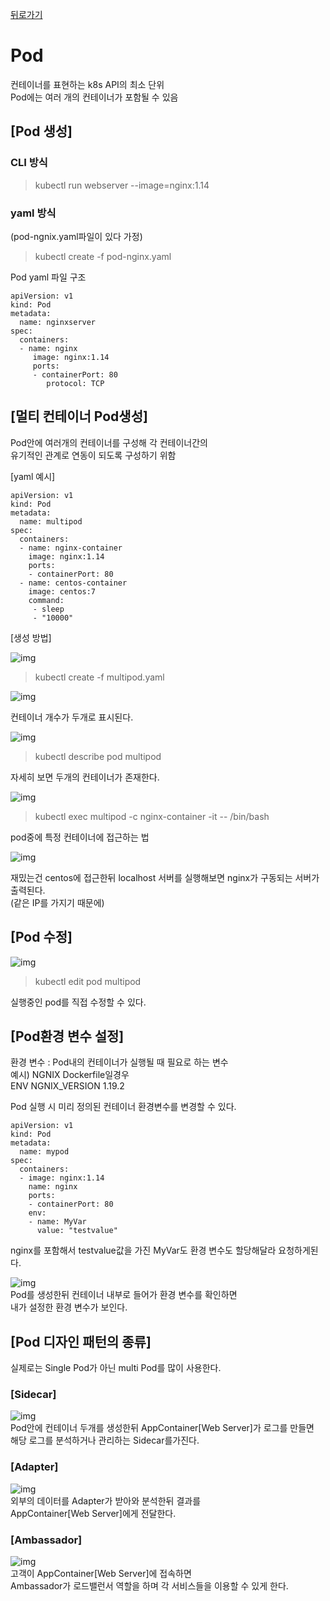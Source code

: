 [뒤로가기](../../README.md)<br>

# Pod

컨테이너를 표현하는 k8s API의 최소 단위<br>
Pod에는 여러 개의 컨테이너가 포함될 수 있음

## [Pod 생성]

### CLI 방식

> kubectl run webserver --image=nginx:1.14

### yaml 방식

(pod-ngnix.yaml파일이 있다 가정)<br>

> kubectl create -f pod-nginx.yaml

Pod yaml 파일 구조

```
apiVersion: v1
kind: Pod
metadata:
  name: nginxserver
spec:
  containers:
  - name: nginx
     image: nginx:1.14
     ports:
     - containerPort: 80
        protocol: TCP
```

## [멀티 컨테이너 Pod생성]

Pod안에 여러개의 컨테이너를 구성해
각 컨테이너간의 <br>유기적인 관계로 연동이 되도록 구성하기 위함<br>

[yaml 예시]

```
apiVersion: v1
kind: Pod
metadata:
  name: multipod
spec:
  containers:
  - name: nginx-container
    image: nginx:1.14
    ports:
    - containerPort: 80
  - name: centos-container
    image: centos:7
    command:
     - sleep
     - "10000"
```

[생성 방법]

![img](../Img/k8s_pod1.png)<br>

> kubectl create -f multipod.yaml

![img](../Img/k8s_pod2.png)<br>

컨테이너 개수가 두개로 표시된다.<br>

![img](../Img/k8s_pod3.png)<br>

> kubectl describe pod multipod

자세히 보면 두개의 컨테이너가 존재한다.

![img](../Img/k8s_pod4.png)<br>

> kubectl exec multipod -c nginx-container -it -- /bin/bash

pod중에 특정 컨테이너에 접근하는 법<br>

![img](../Img/k8s_pod5.png)<br>

재밌는건 centos에 접근한뒤 localhost 서버를 실행해보면
nginx가 구동되는 서버가 출력된다.<br>
(같은 IP를 가지기 때문에)<br>

## [Pod 수정]

![img](../Img/k8s_pod6.png)<br>

> kubectl edit pod multipod

실행중인 pod를 직접 수정할 수 있다.

## [Pod환경 변수 설정]

환경 변수 : Pod내의 컨테이너가 실행될 때 필요로 하는 변수<br>
예시) NGNIX Dockerfile일경우<br>
ENV NGNIX_VERSION 1.19.2<br>

Pod 실행 시 미리 정의된 컨테이너 환경변수를 변경할 수 있다.<br>

```
apiVersion: v1
kind: Pod
metadata:
  name: mypod
spec:
  containers:
  - image: nginx:1.14
    name: nginx
    ports:
    - containerPort: 80
    env:
    - name: MyVar
      value: "testvalue"
```

nginx를 포함해서 testvalue값을 가진 MyVar도 환경 변수도 할당해달라 요청하게된다.<br>

![img](../Img/k8s_pod7.png)<br>
Pod를 생성한뒤 컨테이너 내부로 들어가 환경 변수를 확인하면<br> 내가 설정한 환경 변수가 보인다.<br>

## [Pod 디자인 패턴의 종류]

실제로는 Single Pod가 아닌 multi Pod를 많이 사용한다.<br>

### [Sidecar]

![img](../Img/k8s_pod9.png)<br>
Pod안에 컨테이너 두개를 생성한뒤
AppContainer[Web Server]가 로그를 만들면<br>
해당 로그를 분석하거나 관리하는 Sidecar를가진다.<br>

### [Adapter]

![img](../Img/k8s_pod10.png)<br>
외부의 데이터를 Adapter가 받아와 분석한뒤
결과를<br> AppContainer[Web Server]에게 전달한다.<br>

### [Ambassador]

![img](../Img/k8s_pod11.png)<br>
고객이 AppContainer[Web Server]에 접속하면<br>
Ambassador가 로드밸런서 역할을 하며
각 서비스들을 이용할 수 있게 한다.
